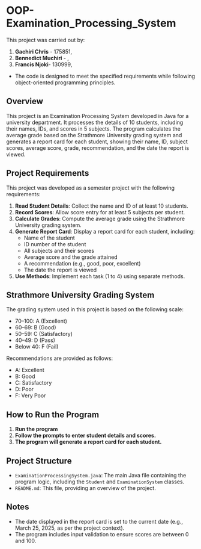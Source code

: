 # OOP-Examination_Processing_System
This project was carried out by:
1. **Gachiri Chris** - 175851,
2. **Bennedict Muchiri** - ,
3. **Francis Njoki**- 130999, 
- The code is designed to meet the specified requirements while following object-oriented programming principles.

## Overview
This project is an Examination Processing System developed in Java for a university department. It processes the details of 10 students, including their names, IDs, and scores in 5 subjects. The program calculates the average grade based on the Strathmore University grading system and generates a report card for each student, showing their name, ID, subject scores, average score, grade, recommendation, and the date the report is viewed.

## Project Requirements
This project was developed as a semester project with the following requirements:
1. **Read Student Details**: Collect the name and ID of at least 10 students.
2. **Record Scores**: Allow score entry for at least 5 subjects per student.
3. **Calculate Grades**: Compute the average grade using the Strathmore University grading system.
4. **Generate Report Card**: Display a report card for each student, including:
   - Name of the student
   - ID number of the student
   - All subjects and their scores
   - Average score and the grade attained
   - A recommendation (e.g., good, poor, excellent)
   - The date the report is viewed
5. **Use Methods**: Implement each task (1 to 4) using separate methods.

## Strathmore University Grading System 
The grading system used in this project is based on the following scale:
- 70–100: A (Excellent)
- 60–69: B (Good)
- 50–59: C (Satisfactory)
- 40–49: D (Pass)
- Below 40: F (Fail)

Recommendations are provided as follows:
- A: Excellent
- B: Good
- C: Satisfactory
- D: Poor
- F: Very Poor

## How to Run the Program
1. **Run the program**
2. **Follow the prompts to enter student details and scores.**
3. **The program will generate a report card for each student.**

## Project Structure
- `ExaminationProcessingSystem.java`: The main Java file containing the program logic, including the `Student` and `ExaminationSystem` classes.
- `README.md`: This file, providing an overview of the project.

## Notes
- The date displayed in the report card is set to the current date (e.g., March 25, 2025, as per the project context).
- The program includes input validation to ensure scores are between 0 and 100.
